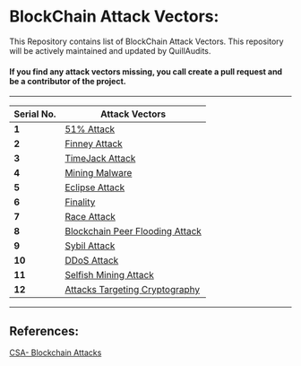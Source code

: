 # BlockChain Attack Vectors:


This Repository contains list of BlockChain Attack Vectors. This repository will be actively maintained and updated by QuillAudits.

#### If you find any attack vectors missing, you call create a pull request and be a contributor of the project. 

---
Serial No. | Attack Vectors
--- | ---
**1** | [51% Attack](data/1.md)
**2** | [Finney Attack](data/2.md)
**3** | [TimeJack Attack](data/3.md)
**4** | [Mining Malware](data/4.md)
**5** | [Eclipse Attack](data/5.md)
**6** | [Finality](data/6.md)
**7** | [Race Attack](data/7.md)
**8** | [Blockchain Peer Flooding Attack](data/8.md)
**9** | [Sybil Attack](data/9.md)
**10** | [DDoS Attack](data/10.md)
**11** | [Selfish Mining Attack](data/11.md)
**12** | [Attacks Targeting Cryptography](data/12.md)
-----

## References:
[CSA- Blockchain Attacks](https://cloudsecurityalliance.org/blog/2020/10/26/blockchain-attacks-vulnerabilities-and-weaknesses/)
